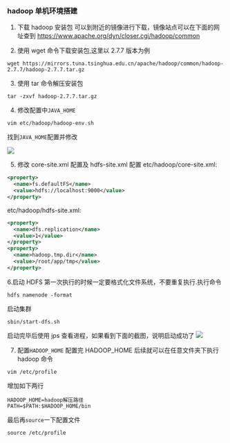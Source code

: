 ### hadoop 单机环境搭建

1. 下载 hadoop 安装包
   可以到附近的镜像进行下载，镜像站点可以在下面的网址查到
   https://www.apache.org/dyn/closer.cgi/hadoop/common

2. 使用 wget 命令下载安装包,这里以 2.7.7 版本为例

```
wget https://mirrors.tuna.tsinghua.edu.cn/apache/hadoop/common/hadoop-2.7.7/hadoop-2.7.7.tar.gz
```

3. 使用 tar 命令解压安装包

```
tar -zxvf hadoop-2.7.7.tar.gz
```

4. 修改配置中`JAVA_HOME`

```
vim etc/hadoop/hadoop-env.sh
```

找到`JAVA_HOME`配置并修改

![](https://tva1.sinaimg.cn/large/007S8ZIlgy1ggpolwf9enj309g01ewef.jpg)

5. 修改 core-site.xml 配置及 hdfs-site.xml 配置
   etc/hadoop/core-site.xml:

```xml
<property>
  <name>fs.defaultFS</name>
  <value>hdfs://localhost:9000</value>
</property>
```

etc/hadoop/hdfs-site.xml:

```xml
<property>
  <name>dfs.replication</name>
  <value>1</value>
</property>
<property>
  <name>hadoop.tmp.dir</name>
  <value>/root/app/tmp</value>
</property>
```

6.启动 HDFS
第一次执行的时候一定要格式化文件系统，不要重复执行.执行命令

```
hdfs namenode -format
```

启动集群

```
sbin/start-dfs.sh
```

启动完毕后使用 jps 查看进程，如果看到下面的截图，说明启动成功了
![](https://tva1.sinaimg.cn/large/007S8ZIlgy1ggpr4b4x1fj306p01y74a.jpg)

7. 配置`HADOOP_HOME`
   配置完 HADOOP_HOME 后续就可以在任意文件夹下执行 hadoop 命令

```
vim /etc/profile
```

增加如下两行

```
HADOOP_HOME=hadoop解压路径
PATH=$PATH:$HADOOP_HOME/bin
```

最后再`source`一下配置文件

```
source /etc/profile
```
